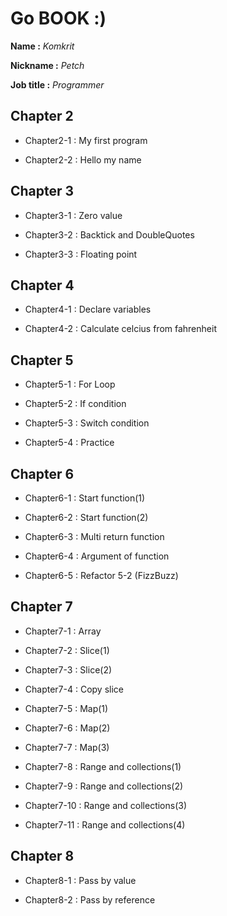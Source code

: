 # Go BOOK :)

**Name :** *Komkrit*

**Nickname :** *Petch*

**Job title :** *Programmer*

## Chapter 2

* Chapter2-1 : My first program

* Chapter2-2 : Hello my name

## Chapter 3

* Chapter3-1 : Zero value

* Chapter3-2 : Backtick and DoubleQuotes

* Chapter3-3 : Floating point

## Chapter 4

* Chapter4-1 : Declare variables

* Chapter4-2 : Calculate celcius from fahrenheit

## Chapter 5

* Chapter5-1 : For Loop

* Chapter5-2 : If condition

* Chapter5-3 : Switch condition

* Chapter5-4 : Practice

## Chapter 6

* Chapter6-1 : Start function(1)

* Chapter6-2 : Start function(2)

* Chapter6-3 : Multi return function

* Chapter6-4 : Argument of function

* Chapter6-5 : Refactor 5-2 (FizzBuzz)

## Chapter 7

* Chapter7-1 : Array

* Chapter7-2 : Slice(1)

* Chapter7-3 : Slice(2)

* Chapter7-4 : Copy slice

* Chapter7-5 : Map(1)

* Chapter7-6 : Map(2)

* Chapter7-7 : Map(3)

* Chapter7-8 : Range and collections(1)

* Chapter7-9 : Range and collections(2)

* Chapter7-10 : Range and collections(3)

* Chapter7-11 : Range and collections(4)

## Chapter 8

* Chapter8-1 : Pass by value

* Chapter8-2 : Pass by reference
